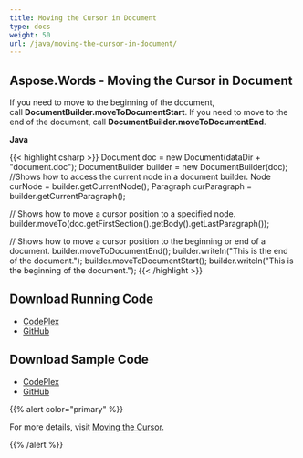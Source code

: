 ```yaml
---
title: Moving the Cursor in Document
type: docs
weight: 50
url: /java/moving-the-cursor-in-document/
---
```


## **Aspose.Words - Moving the Cursor in Document**
If you need to move to the beginning of the document, call **DocumentBuilder.moveToDocumentStart**. If you need to move to the end of the document, call **DocumentBuilder.moveToDocumentEnd**.

**Java**

{{< highlight csharp >}}
Document doc = new Document(dataDir + "document.doc");
DocumentBuilder builder = new DocumentBuilder(doc);
//Shows how to access the current node in a document builder.
Node curNode = builder.getCurrentNode();
Paragraph curParagraph = builder.getCurrentParagraph();

// Shows how to move a cursor position to a specified node.
builder.moveTo(doc.getFirstSection().getBody().getLastParagraph());

// Shows how to move a cursor position to the beginning or end of a document.
builder.moveToDocumentEnd();
builder.writeln("This is the end of the document.");
builder.moveToDocumentStart();
builder.writeln("This is the beginning of the document.");
{{< /highlight >}}
## **Download Running Code**
- [CodePlex](https://aspose-wordsjavadocx4j.codeplex.com/releases/view/618874)
- [GitHub](https://github.com/aspose-words/Aspose.Words-for-Java/releases/tag/Aspose.Words_Java_for_Docx4j-v1.0.0)
## **Download Sample Code**
- [CodePlex](https://aspose-wordsjavadocx4j.codeplex.com/SourceControl/latest#src/main/java/com/aspose/words/examples/asposefeatures/documents/movingcursorindocs/AsposeMovingCursor.java)
- [GitHub](https://github.com/aspose-words/Aspose.Words-for-Java/tree/master/Plugins/Aspose.Words-for-Java_for_Docx4j/src/main/java/com/aspose/words/examples/asposefeatures/documents/movingcursorindocs/AsposeMovingCursor.java)

{{% alert color="primary" %}} 

For more details, visit [Moving the Cursor](/words/java/using-documentbuilder-to-modify-a-document/#usingdocumentbuildertomodifyadocument-movingthecursor).

{{% /alert %}}
